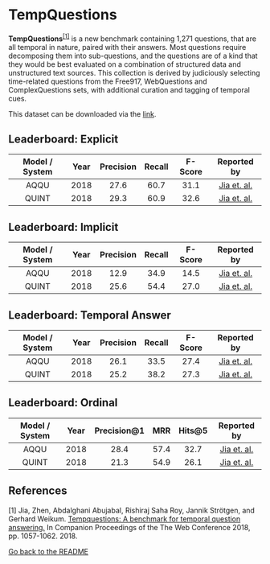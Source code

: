 # TempQuestions 

**TempQuestions**<sup>[[1]](#myfootnote1)</sup> is a new benchmark containing 1,271 questions, that are all temporal in nature, paired with their answers. Most questions require decomposing 
them into sub-questions, and the questions are of a kind that they would be best evaluated on a combination of structured data and unstructured text sources. This collection is derived by 
judiciously selecting time-related questions from the Free917, WebQuestions and ComplexQuestions sets, with additional curation and tagging of temporal cues.

This dataset can be downloaded via the [link](http://qa.mpi-inf.mpg.de/TempQuestions.zip).


## Leaderboard: Explicit

| Model / System | Year | Precision | Recall | F-Score |                            Reported by                            |
|:--------------:|:----:|:---------:|:------:|:-------:|:-----------------------------------------------------------------:|
|      AQQU      | 2018 |   27.6    |  60.7  |  31.1   | [Jia et. al.](https://dl.acm.org/doi/abs/10.1145/3184558.3191536) |
|     QUINT      |2018  |   29.3    |  60.9  |  32.6   | [Jia et. al.](https://dl.acm.org/doi/abs/10.1145/3184558.3191536) |


## Leaderboard: Implicit

| Model / System | Year | Precision | Recall | F-Score |                            Reported by                            |
|:--------------:|:----:|:---------:|:------:|:-------:|:-----------------------------------------------------------------:|
|      AQQU      | 2018 |   12.9    |  34.9  |  14.5   | [Jia et. al.](https://dl.acm.org/doi/abs/10.1145/3184558.3191536) |
|     QUINT      |2018  |    25.6    |  54.4   |   27.0   | [Jia et. al.](https://dl.acm.org/doi/abs/10.1145/3184558.3191536) |


## Leaderboard: Temporal Answer

| Model / System | Year | Precision | Recall | F-Score |                            Reported by                            |
|:--------------:|:----:|:---------:|:------:|:-------:|:-----------------------------------------------------------------:|
|      AQQU      | 2018 |   26.1    |  33.5  |  27.4   | [Jia et. al.](https://dl.acm.org/doi/abs/10.1145/3184558.3191536) |
|     QUINT      |2018  |    25.2    |  38.2   |   27.3   | [Jia et. al.](https://dl.acm.org/doi/abs/10.1145/3184558.3191536) |


## Leaderboard: Ordinal

| Model / System | Year | Precision@1 | MRR  | Hits@5 |                            Reported by                            |
|:--------------:|:----:|:-----------:|:----:|:------:|:-----------------------------------------------------------------:|
|      AQQU      | 2018 |    28.4     | 57.4 |  32.7  | [Jia et. al.](https://dl.acm.org/doi/abs/10.1145/3184558.3191536) |
|     QUINT      |2018  |     21.3     | 54.9 |  26.1   | [Jia et. al.](https://dl.acm.org/doi/abs/10.1145/3184558.3191536) |


## References
<a name="myfootnote1">[1]</a> Jia, Zhen, Abdalghani Abujabal, Rishiraj Saha Roy, Jannik Strötgen, and Gerhard Weikum. [Tempquestions: A benchmark for temporal question answering.](https://dl.acm.org/doi/abs/10.1145/3184558.3191536) In Companion Proceedings of the The Web Conference 2018, pp. 1057-1062. 2018.


[Go back to the README](../README.md)